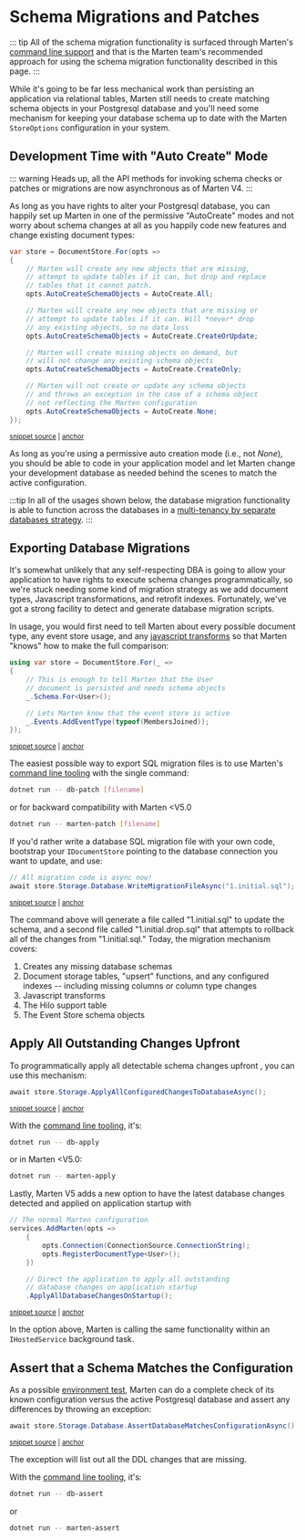# Schema Migrations and Patches

::: tip
All of the schema migration functionality is surfaced through Marten's [command line support](/configuration/cli) and that is the Marten team's
recommended approach for using the schema migration functionality described in this page.
:::

While it's going to be far less mechanical work than persisting an application via relational tables, Marten still needs to create
matching schema objects in your Postgresql database and you'll need some mechanism for keeping your database schema up to date
with the Marten `StoreOptions` configuration in your system.

## Development Time with "Auto Create" Mode

::: warning
Heads up, all the API methods for invoking schema checks or patches or migrations are now asynchronous as of Marten V4.
:::

As long as you have rights to alter your Postgresql database, you can happily set up Marten in one of the permissive "AutoCreate"
modes and not worry about schema changes at all as you happily code new features and change existing document types:

<!-- snippet: sample_AutoCreateSchemaObjects -->
<a id='snippet-sample_autocreateschemaobjects'></a>
```cs
var store = DocumentStore.For(opts =>
{
    // Marten will create any new objects that are missing,
    // attempt to update tables if it can, but drop and replace
    // tables that it cannot patch.
    opts.AutoCreateSchemaObjects = AutoCreate.All;

    // Marten will create any new objects that are missing or
    // attempt to update tables if it can. Will *never* drop
    // any existing objects, so no data loss
    opts.AutoCreateSchemaObjects = AutoCreate.CreateOrUpdate;

    // Marten will create missing objects on demand, but
    // will not change any existing schema objects
    opts.AutoCreateSchemaObjects = AutoCreate.CreateOnly;

    // Marten will not create or update any schema objects
    // and throws an exception in the case of a schema object
    // not reflecting the Marten configuration
    opts.AutoCreateSchemaObjects = AutoCreate.None;
});
```
<sup><a href='https://github.com/JasperFx/marten/blob/master/src/CoreTests/StoreOptionsTests.cs#L39-L63' title='Snippet source file'>snippet source</a> | <a href='#snippet-sample_autocreateschemaobjects' title='Start of snippet'>anchor</a></sup>
<!-- endSnippet -->

As long as you're using a permissive auto creation mode (i.e., not _None_), you should be able to code in your application model
and let Marten change your development database as needed behind the scenes to match the active configuration.

:::tip
In all of the usages shown below, the database migration functionality is able to function across the databases in a
[multi-tenancy by separate databases strategy](/configuration/multitenancy).
:::

## Exporting Database Migrations

It's somewhat unlikely that any self-respecting DBA is going to allow your application to have rights to execute schema changes programmatically,
so we're stuck needing some kind of migration strategy as we add document types, Javascript transformations, and retrofit indexes. Fortunately, we've got
a strong facility to detect and generate database migration scripts.

In usage, you would first need to tell Marten about every possible document type, any event store usage, and any
[javascript transforms](/documents/plv8) so that Marten
"knows" how to make the full comparison:

<!-- snippet: sample_configure-document-types-upfront -->
<a id='snippet-sample_configure-document-types-upfront'></a>
```cs
using var store = DocumentStore.For(_ =>
{
    // This is enough to tell Marten that the User
    // document is persisted and needs schema objects
    _.Schema.For<User>();

    // Lets Marten know that the event store is active
    _.Events.AddEventType(typeof(MembersJoined));
});
```
<sup><a href='https://github.com/JasperFx/marten/blob/master/src/EventSourcingTests/Examples/MigrationSamples.cs#L11-L21' title='Snippet source file'>snippet source</a> | <a href='#snippet-sample_configure-document-types-upfront' title='Start of snippet'>anchor</a></sup>
<!-- endSnippet -->

The easiest possible way to export SQL migration files is to use Marten's [command line tooling](/configuration/cli) with the single command:

```bash
dotnet run -- db-patch [filename]
```

or for backward compatibility with Marten <V5.0

```bash
dotnet run -- marten-patch [filename]
```

If you'd rather write a database SQL migration file with your own code, bootstrap your `IDocumentStore` pointing to the database connection you
want to update, and use:

<!-- snippet: sample_WritePatch -->
<a id='snippet-sample_writepatch'></a>
```cs
// All migration code is async now!
await store.Storage.Database.WriteMigrationFileAsync("1.initial.sql");
```
<sup><a href='https://github.com/JasperFx/marten/blob/master/src/Marten.Testing/Examples/MigrationSamples.cs#L19-L23' title='Snippet source file'>snippet source</a> | <a href='#snippet-sample_writepatch' title='Start of snippet'>anchor</a></sup>
<!-- endSnippet -->

The command above will generate a file called "1.initial.sql" to update the schema, and a second file called
"1.initial.drop.sql" that attempts to rollback all of the changes from "1.initial.sql." Today, the migration
mechanism covers:

1. Creates any missing database schemas
1. Document storage tables, "upsert" functions, and any configured indexes -- including missing columns or column type changes
1. Javascript transforms
1. The Hilo support table
1. The Event Store schema objects

## Apply All Outstanding Changes Upfront

To programmatically apply all detectable schema changes upfront , you can use this mechanism:

<!-- snippet: sample_ApplyAllConfiguredChangesToDatabase -->
<a id='snippet-sample_applyallconfiguredchangestodatabase'></a>
```cs
await store.Storage.ApplyAllConfiguredChangesToDatabaseAsync();
```
<sup><a href='https://github.com/JasperFx/marten/blob/master/src/Marten.Testing/Examples/MigrationSamples.cs#L25-L27' title='Snippet source file'>snippet source</a> | <a href='#snippet-sample_applyallconfiguredchangestodatabase' title='Start of snippet'>anchor</a></sup>
<!-- endSnippet -->

With the [command line tooling](/configuration/cli), it's:

```bash
dotnet run -- db-apply
```

or in Marten <V5.0:

```bash
dotnet run -- marten-apply
```

Lastly, Marten V5 adds a new option to have the latest database changes detected and applied on application startup with

<!-- snippet: sample_using_ApplyAllDatabaseChangesOnStartup -->
<a id='snippet-sample_using_applyalldatabasechangesonstartup'></a>
```cs
// The normal Marten configuration
services.AddMarten(opts =>
    {
        opts.Connection(ConnectionSource.ConnectionString);
        opts.RegisterDocumentType<User>();
    })

    // Direct the application to apply all outstanding
    // database changes on application startup
    .ApplyAllDatabaseChangesOnStartup();
```
<sup><a href='https://github.com/JasperFx/marten/blob/master/src/CoreTests/MartenServiceCollectionExtensionsTests.cs#L163-L176' title='Snippet source file'>snippet source</a> | <a href='#snippet-sample_using_applyalldatabasechangesonstartup' title='Start of snippet'>anchor</a></sup>
<!-- endSnippet -->

In the option above, Marten is calling the same functionality within an `IHostedService` background task.

## Assert that a Schema Matches the Configuration

As a possible [environment test](http://codebetter.com/jeremymiller/2006/04/06/environment-tests-and-self-diagnosing-configuration-with-structuremap/), Marten can do a complete check of its known configuration versus the active Postgresql database and assert any differences
by throwing an exception:

<!-- snippet: sample_AssertDatabaseMatchesConfiguration -->
<a id='snippet-sample_assertdatabasematchesconfiguration'></a>
```cs
await store.Storage.Database.AssertDatabaseMatchesConfigurationAsync();
```
<sup><a href='https://github.com/JasperFx/marten/blob/master/src/Marten.Testing/Examples/MigrationSamples.cs#L29-L31' title='Snippet source file'>snippet source</a> | <a href='#snippet-sample_assertdatabasematchesconfiguration' title='Start of snippet'>anchor</a></sup>
<!-- endSnippet -->

The exception will list out all the DDL changes that are missing.

With the [command line tooling](/configuration/cli), it's:

```bash
dotnet run -- db-assert
```

or

```bash
dotnet run -- marten-assert
```
